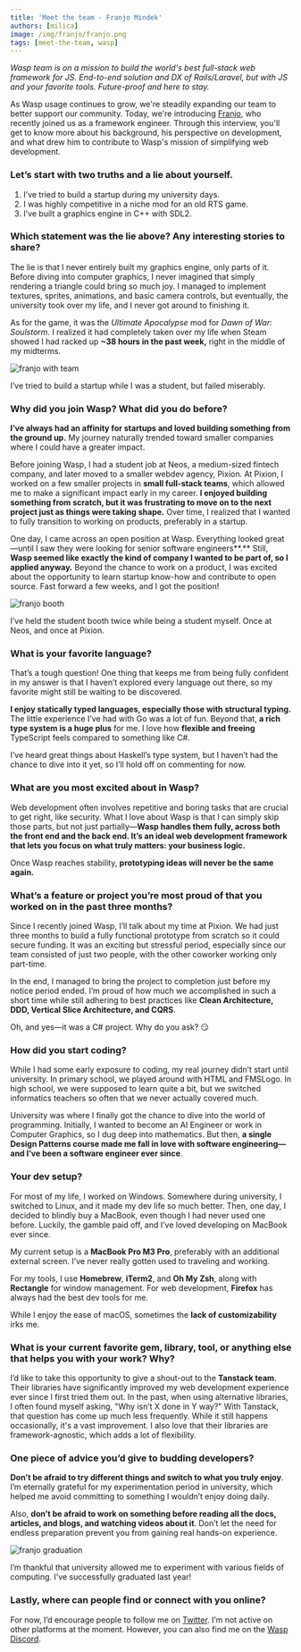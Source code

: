 ```yaml
---
title: 'Meet the team - Franjo Mindek'
authors: [milica]
image: /img/franjo/franjo.png
tags: [meet-the-team, wasp]
---
```


*Wasp team is on a mission to build the world's best full-stack web framework for JS. End-to-end solution and DX of Rails/Laravel, but with JS and your favorite tools. Future-proof and here to stay.*

As Wasp usage continues to grow, we're steadily expanding our team to better support our community. Today, we're introducing [Franjo](https://x.com/FranjoMindek), who recently joined us as a framework engineer. Through this interview, you'll get to know more about his background, his perspective on development, and what drew him to contribute to Wasp's mission of simplifying web development.

### Let’s start with two truths and a lie about yourself.

1. I’ve tried to build a startup during my university days.
2. I was highly competitive in a niche mod for an old RTS game. 
3. I’ve built a graphics engine in C++ with SDL2.

### Which statement was the lie above? Any interesting stories to share?

The lie is that I never entirely built my graphics engine, only parts of it. Before diving into computer graphics, I never imagined that simply rendering a triangle could bring so much joy. I managed to implement textures, sprites, animations, and basic camera controls, but eventually, the university took over my life, and I never got around to finishing it.

As for the game, it was the *Ultimate Apocalypse* mod for *Dawn of War: Soulstorm*. I realized it had completely taken over my life when Steam showed I had racked up **~38 hours in the past week,** right in the middle of my midterms.

![franjo with team](/img/franjo/2.webp)

I’ve tried to build a startup while I was a student, but failed miserably. 

### Why did you join Wasp? What did you do before?

**I’ve always had an affinity for startups and loved building something from the ground up.** My journey naturally trended toward smaller companies where I could have a greater impact.

Before joining Wasp, I had a student job at Neos, a medium-sized fintech company, and later moved to a smaller webdev agency, Pixion. At Pixion, I worked on a few smaller projects in **small full-stack teams**, which allowed me to make a significant impact early in my career. **I enjoyed building something from scratch, but it was frustrating to move on to the next project just as things were taking shape.** Over time, I realized that I wanted to fully transition to working on products, preferably in a startup.

One day, I came across an open position at Wasp. Everything looked great—until I saw they were looking for senior software engineers**.** Still, **Wasp seemed like exactly the kind of company I wanted to be part of, so I applied anyway.** Beyond the chance to work on a product, I was excited about the opportunity to learn startup know-how and contribute to open source. Fast forward a few weeks, and I got the position!

![franjo booth](/img/franjo/1.webp)

I’ve held the student booth twice while being a student myself. Once at Neos, and once at Pixion.

### What is your favorite language?

That’s a tough question! One thing that keeps me from being fully confident in my answer is that I haven’t explored every language out there, so my favorite might still be waiting to be discovered.

**I enjoy statically typed languages, especially those with structural typing.** The little experience I’ve had with Go was a lot of fun. Beyond that, **a rich type system is a huge plus** for me. I love how **flexible and freeing** TypeScript feels compared to something like C#.

I’ve heard great things about Haskell’s type system, but I haven’t had the chance to dive into it yet, so I’ll hold off on commenting for now.

### What are you most excited about in Wasp?

Web development often involves repetitive and boring tasks that are crucial to get right, like security. What I love about Wasp is that I can simply skip those parts, but not just partially—**Wasp handles them fully, across both the front end and the back end. It’s an ideal web development framework that lets you focus on what truly matters: your business logic.**

Once Wasp reaches stability, **prototyping ideas will never be the same again.**

### What’s a feature or project you’re most proud of that you worked on in the past three months?

Since I recently joined Wasp, I’ll talk about my time at Pixion. We had just three months to build a fully functional prototype from scratch so it could secure funding. It was an exciting but stressful period, especially since our team consisted of just two people, with the other coworker working only part-time.

In the end, I managed to bring the project to completion just before my notice period ended. I’m proud of how much we accomplished in such a short time while still adhering to best practices like **Clean Architecture, DDD, Vertical Slice Architecture, and CQRS**. 

Oh, and yes—it was a C# project. Why do you ask? 😏

### How did you start coding?

While I had some early exposure to coding, my real journey didn’t start until university. In primary school, we played around with HTML and FMSLogo. In high school, we were supposed to learn quite a bit, but we switched informatics teachers so often that we never actually covered much.

University was where I finally got the chance to dive into the world of programming. Initially, I wanted to become an AI Engineer or work in Computer Graphics, so I dug deep into mathematics. But then, **a single Design Patterns course made me fall in love with software engineering—and I’ve been a software engineer ever since**.

### Your dev setup?

For most of my life, I worked on Windows. Somewhere during university, I switched to Linux, and it made my dev life so much better. Then, one day, I decided to blindly buy a MacBook, even though I had never used one before. Luckily, the gamble paid off, and I’ve loved developing on MacBook ever since.

My current setup is a **MacBook Pro M3 Pro**, preferably with an additional external screen. I’ve never really gotten used to traveling and working.

For my tools, I use **Homebrew**, **iTerm2**, and **Oh My Zsh**, along with **Rectangle** for window management. For web development, **Firefox** has always had the best dev tools for me.

While I enjoy the ease of macOS, sometimes the **lack of customizability** irks me.

### What is your current favorite gem, library, tool, or anything else that helps you with your work? Why?

I’d like to take this opportunity to give a shout-out to the **Tanstack team**. Their libraries have significantly improved my web development experience ever since I first tried them out. In the past, when using alternative libraries, I often found myself asking, "Why isn’t X done in Y way?" With Tanstack, that question has come up much less frequently. While it still happens occasionally, it's a vast improvement. I also love that their libraries are framework-agnostic, which adds a lot of flexibility.

### One piece of advice you’d give to budding developers?

**Don’t be afraid to try different things and switch to what you truly enjoy**. I’m eternally grateful for my experimentation period in university, which helped me avoid committing to something I wouldn’t enjoy doing daily.

Also, **don’t be afraid to work on something before reading all the docs, articles, and blogs, and watching videos about it**. Don’t let the need for endless preparation prevent you from gaining real hands-on experience.

![franjo graduation](/img/franjo/3.webp)

I’m thankful that university allowed me to experiment with various fields of computing. I’ve successfully graduated last year!

### Lastly, where can people find or connect with you online?

For now, I’d encourage people to follow me on [Twitter](https://x.com/FranjoMindek). I’m not active on other platforms at the moment. However, you can also find me on the [Wasp Discord](https://discord.gg/rzdnErX).